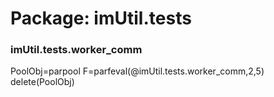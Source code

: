 # Package: imUtil.tests


### imUtil.tests.worker_comm

PoolObj=parpool F=parfeval(@imUtil.tests.worker_comm,2,5) delete(PoolObj)


